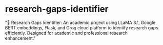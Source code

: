 # research-gaps-identifier
"🚀 Research Gaps Identifier: An academic project using LLaMA 3.1, Google BERT embeddings, Flask, and Groq cloud platform to identify research gaps efficiently. Designed for academic and professional research enhancement."
